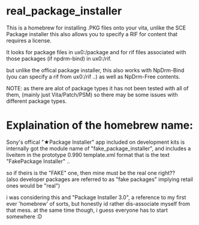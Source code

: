 # real_package_installer

This is a homebrew for installing .PKG files onto your vita,
unlike the SCE Package installer this also allows you to specify a RIF for content that requires a license.

It looks for package files in ux0:/package 
and for rif files associated with those packages (if npdrm-bind) in ux0:/rif.

but unlike the offical package installer, 
this also works with NpDrm-Bind (you can specify a rif from ux0:/rif ..) as well as NpDrm-Free contents.

NOTE: as there are alot of package types it has not been tested with all of them, (mainly just Vita/Patch/PSM) 
so there may be some issues with different package types. 

# Explaination of the homebrew name:
Sony's offical "★Package Installer" app included on development kits is internally 
got the module name of "fake_package_installer", and includes a liveitem in the prototype 0.990 template.xml format
that is the text "FakePackage Installer" ..

so if theirs is the "FAKE" one, then mine must be the real one right??  
(also developer packages are referred to as "fake packages" implying retail ones would be "real")

i was considering this and "Package Installer 3.0", a reference to my first ever 'homebrew' of sorts,
but honestly id rather dis-associate myself from that mess. at the same time though, i guess everyone has to start somewhere :D
